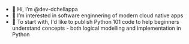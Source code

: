 - 👋 Hi, I’m @dev-dchellappa
- 👀 I’m interested in software enginnering of modern cloud native apps
- 🌱 To start with, I'd like to publish Python 101 code to help beginners understand concepts - both logical modelling and implementation in Python


<!---
dev-dchellappa/dev-dchellappa is a ✨ special ✨ repository because its `README.md` (this file) appears on your GitHub profile.
You can click the Preview link to take a look at your changes.
--->
